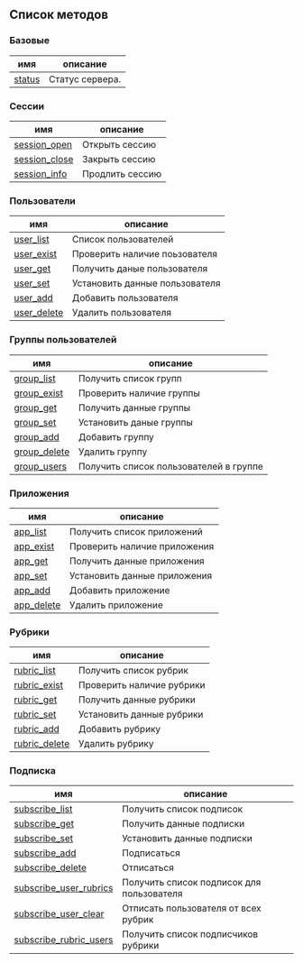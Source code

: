 ## Список методов

### Базовые
| имя | описание |
|-----|----------|
|[status](api/status.md)|Статус сервера.|

### Сессии
| имя | описание |
|-----|----------|
|[session_open](api/session_open.md)|Открыть сессию|
|[session_close](api/session_close.md)|Закрыть сессию|
|[session_info](api/session_info.md)|Продлить сессию|
 
### Пользователи
| имя | описание |
|-----|----------|
|[user_list](api/user_list.md)|Список пользователей|
|[user_exist](api/user_exist.md)|Проверить наличие поьзователя|
|[user_get](api/user_get.md)|Получить даные пользователя|
|[user_set](api/user_set.md)|Установить данные пользователя|
|[user_add](api/user_add.md)|Добавить пользователя|
|[user_delete](api/user_delete.md)|Удалить пользователя|      

### Группы пользователей
| имя | описание |
|-----|----------|
|[group_list](api/group_list.md)|Получить список групп| 
|[group_exist](api/group_exist.md)|Проверить наличие группы|
|[group_get](api/group_get.md)|Получить данные группы|
|[group_set](api/group_set.md)|Установить даные группы| 
|[group_add](api/group_add.md)|Добавить группу|
|[group_delete](api/group_delete.md)|Удалить группу|
|[group_users](api/group_users.md)|Получить список пользователей в группе|

### Приложения
| имя | описание |
|-----|----------|
|[app_list](api/app_list.md)|Получить список приложений|
|[app_exist](api/app_exist.md)|Проверить наличие приложения|
|[app_get](api/app_get.md)|Получить данные приложения|
|[app_set](api/app_set.md)|Установить данные приложения|
|[app_add](api/app_add.md)|Добавить приложение|
|[app_delete](api/app_delete.md)|Удалить приложение|

### Рубрики
| имя | описание |
|-----|----------|
|[rubric_list](api/rubric_list.md)|Получить список рубрик|
|[rubric_exist](api/rubric_exist.md)|Проверить наличие рубрики|
|[rubric_get](api/rubric_get.md)|Получить данные рубрики|
|[rubric_set](api/rubric_set.md)|Установить данные рубрики|
|[rubric_add](api/rubric_add.md)|Добавить рубрику|
|[rubric_delete](api/rubric_delete.md)|Удалить рубрику|

### Подписка
| имя | описание |
|-----|----------|
|[subscribe_list](api/subscribe_list.md)|Получить список подписок|
|[subscribe_get](api/subscribe_get.md)|Получить данные подписки|
|[subscribe_set](api/subscribe_set.md)|Установить данные подписки|
|[subscribe_add](api/subscribe_add.md)|Подписаться|
|[subscribe_delete](api/subscribe_delete.md)|Отписаться|
|[subscribe_user_rubrics](api/subscribe_user_rubrics.md)|Получить список подписок для пользователя|
|[subscribe_user_clear](api/subscribe_user_clear.md)|Отписать пользователя от всех рубрик|
|[subscribe_rubric_users](api/subscribe_rubric_users.md)|Получить список подписчиков рубрики|
